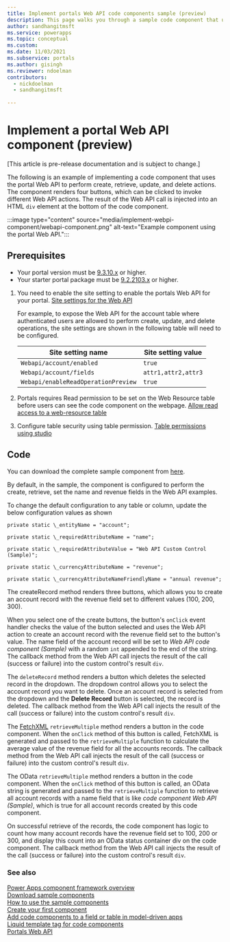 ```yaml
---
title: Implement portals Web API code components sample (preview)
description: This page walks you through a sample code component that uses the portal Web API.
author: sandhangitmsft
ms.service: powerapps
ms.topic: conceptual
ms.custom: 
ms.date: 11/03/2021
ms.subservice: portals
ms.author: gisingh
ms.reviewer: ndoelman
contributors:
  - nickdoelman
  - sandhangitmsft
 
---
```


# Implement a portal Web API component (preview)

[This article is pre-release documentation and is subject to change.]

The following is an example of implementing a code component that uses the portal Web API to perform create, retrieve, update, and delete actions. The component renders four buttons, which can be clicked to invoke different Web API actions. The result of the Web API call is injected into an HTML `div` element at the bottom of the code component. 

:::image type="content" source="media/implement-webpi-component/webapi-component.png" alt-text="Example component using the portal Web API.":::

## Prerequisites

- Your portal version must be [9.3.10.x](/power-platform/released-versions/portals/portalupdate9310x) or higher.
- Your starter portal package must be [9.2.2103.x](versions/package-version-9.2.2103.md) or higher.

1. You need to enable the site setting to enable the portals Web API for your portal. [Site settings for the Web API](web-api-overview.md#site-settings-for-the-web-api)

    For example, to expose the Web API for the account table where authenticated users are allowed to perform create, update, and delete operations, the site settings are shown in the following table will need to be configured.

    | Site setting name                 | Site setting value |
    |-|-|
    | `Webapi/account/enabled`            | `true`              |
    | `Webapi/account/fields`             | `attr1,attr2,attr3`  |
    | `Webapi/enableReadOperationPreview` | `true`               |

1. Portals requires Read permission to be set on the Web Resource table before users can see the code component on the webpage. [Allow read access to a web-resource table](component-framework.md#allow-read-access-to-a-web-resource-table)

1. Configure table security using table permission. [Table permissions using studio](configure/entity-permissions-studio.md)

## Code

You can download the complete sample component from [here](https://github.com/microsoft/PowerApps-Samples/tree/master/portals/PortalWebAPIControl).

By default, in the sample, the component is configured to perform the create, retrieve, set the name and revenue fields in the Web API examples.

To change the default configuration to any table or column, update the below configuration values as shown

`private static \_entityName = "account";`

`private static \_requiredAttributeName = "name";`

`private static \_requiredAttributeValue = "Web API Custom Control (Sample)";`

`private static \_currencyAttributeName = "revenue";`

`private static \_currencyAttributeNameFriendlyName = "annual revenue";`

The createRecord method renders three buttons, which allows you to create an account record with the revenue field set to different values (100, 200, 300).

When you select one of the create buttons, the button's `onClick` event handler checks the value of the button selected and uses the Web API action to create an account record with the revenue field set to the button's value. The name field of the account record will be set to *Web API code component (Sample)* with a random `int` appended to the end of the string. The callback method from the Web API call injects the result of the call (success or failure) into the custom control's result `div`.

The `deleteRecord` method renders a button which deletes the selected record in the dropdown. The dropdown control allows you to select the account record you want to delete. Once an account record is selected from the dropdown and the **Delete Record** button is selected, the record is deleted. The callback method from the Web API call injects the result of the call (success or failure) into the custom control's result `div`.

The [FetchXML](/powerapps/developer/data-platform/use-fetchxml-construct-query.md) `retrieveMultiple` method renders a button in the code component. When the `onClick` method of this button is called, FetchXML is generated and passed to the `retrieveMultiple` function to calculate the average value of the revenue field for all the accounts records. The callback method from the Web API call injects the result of the call (success or failure) into the custom control's result `div`.

The OData `retrieveMultiple` method renders a button in the code component. When the `onClick` method of this button is called, an OData string is generated and passed to the `retrieveMultiple` function to retrieve all account records with a name field that is like *code component Web API (Sample)*, which is true for all account records created by this code component.

On successful retrieve of the records, the code component has logic to count how many account records have the revenue field set to 100, 200 or 300, and display this count into an OData status container div on the code component. The callback method from the Web API call injects the result of the call (success or failure) into the custom control's result `div`.

### See also

[Power Apps component framework overview](../../developer/component-framework/overview.md) <br>
[Download sample components](https://github.com/microsoft/PowerApps-Samples/tree/master/component-framework) <br>
[How to use the sample components](../../developer/component-framework/use-sample-components.md) <br>
[Create your first component](../../developer/component-framework/implementing-controls-using-typescript.md) <br>
[Add code components to a field or table in model-driven apps](../../developer/component-framework/add-custom-controls-to-a-field-or-entity.md)<br>
[Liquid template tag for code components](component-framework-liquid.md) <br>
[Portals Web API](web-api-overview.md)
